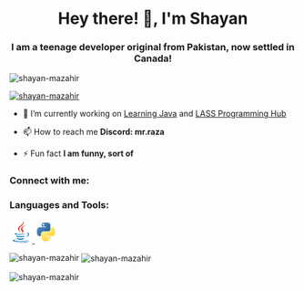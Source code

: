 <h1 align="center">Hey there! 👋, I'm Shayan</h1>
<h3 align="center">I am a teenage developer original from Pakistan, now settled in Canada!</h3>

<p align="left"> <img src="https://komarev.com/ghpvc/?username=shayan-mazahir&label=Profile%20views&color=0e75b6&style=flat" alt="shayan-mazahir" /> </p>

<p align="left"> <a href="https://github.com/ryo-ma/github-profile-trophy"><img src="https://github-profile-trophy.vercel.app/?username=shayan-mazahir" alt="shayan-mazahir" /></a> </p>

- 🔭 I’m currently working on [Learning Java](https://github.com/Shayan-Mazahir/Java-Learning) and [LASS Programming Hub](https://github.com/Louise-Arbor-SS-Programming-Hub/Back-end)

- 📫 How to reach me **Discord: mr.raza**

- ⚡ Fun fact **I am funny, sort of**

<h3 align="left">Connect with me:</h3>
<p align="left">
</p>

<h3 align="left">Languages and Tools:</h3>
<p align="left"> <a href="https://www.java.com" target="_blank" rel="noreferrer"> <img src="https://raw.githubusercontent.com/devicons/devicon/master/icons/java/java-original.svg" alt="java" width="40" height="40"/> </a> <a href="https://www.python.org" target="_blank" rel="noreferrer"> <img src="https://raw.githubusercontent.com/devicons/devicon/master/icons/python/python-original.svg" alt="python" width="40" height="40"/> </a> </p>

<p><img align="left" src="https://github-readme-stats.vercel.app/api/top-langs?username=shayan-mazahir&show_icons=true&locale=en&layout=compact" alt="shayan-mazahir" /></p>

<p>&nbsp;<img align="center" src="https://github-readme-stats.vercel.app/api?username=shayan-mazahir&show_icons=true&locale=en" alt="shayan-mazahir" /></p>

<p><img align="center" src="https://github-readme-streak-stats.herokuapp.com/?user=shayan-mazahir&" alt="shayan-mazahir" /></p>

